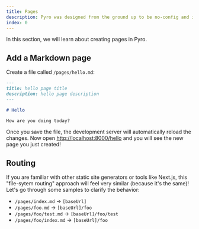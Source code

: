 ```yaml
---
title: Pages
description: Pyro was designed from the ground up to be no-config and incredibly fast.
index: 0
---
```


In this section, we will learn about creating pages in Pyro.

## Add a Markdown page​

Create a file called `/pages/hello.md`:

```md
---
title: hello page title
description: hello page description
---

# Hello

How are you doing today?
```

Once you save the file, the development server will automatically reload the
changes. Now open [http://localhost:8000/hello](http://localhost:8000/hello) and
you will see the new page you just created!

## Routing

If you are familiar with other static site generators or tools like Next.js,
this "file-sytem routing" approach will feel very similar (because it's the
same)! Let's go through some samples to clarify the behavior:

- `/pages/index.md` → `[baseUrl]`
- `/pages/foo.md` → `[baseUrl]/foo`
- `/pages/foo/test.md` → `[baseUrl]/foo/test`
- `/pages/foo/index.md` → `[baseUrl]/foo`
